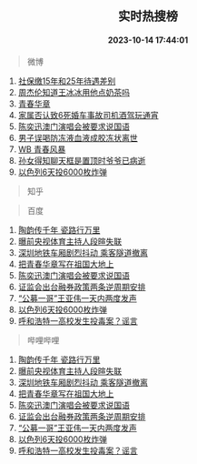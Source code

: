 <div align="center"><h2>实时热搜榜</h2><h4>2023-10-14 17:44:01</h4></div>

> 微博  

1. [社保缴15年和25年待遇差别](https://s.weibo.com/weibo?q=%23%E7%A4%BE%E4%BF%9D%E7%BC%B415%E5%B9%B4%E5%92%8C25%E5%B9%B4%E5%BE%85%E9%81%87%E5%B7%AE%E5%88%AB%23&t=31&band_rank=1&Refer=top)<br />
2. [周杰伦知道王冰冰用他点奶茶吗](https://s.weibo.com/weibo?q=%23%E5%91%A8%E6%9D%B0%E4%BC%A6%E7%9F%A5%E9%81%93%E7%8E%8B%E5%86%B0%E5%86%B0%E7%94%A8%E4%BB%96%E7%82%B9%E5%A5%B6%E8%8C%B6%E5%90%97%23&t=31&band_rank=2&Refer=top)<br />
3. [青春华章](https://s.weibo.com/weibo?q=%23%E9%9D%92%E6%98%A5%E5%8D%8E%E7%AB%A0%23&t=31&band_rank=3&Refer=top)<br />
4. [家属否认致6死婚车事故司机酒驾玩通宵](https://s.weibo.com/weibo?q=%23%E5%AE%B6%E5%B1%9E%E5%90%A6%E8%AE%A4%E8%87%B46%E6%AD%BB%E5%A9%9A%E8%BD%A6%E4%BA%8B%E6%95%85%E5%8F%B8%E6%9C%BA%E9%85%92%E9%A9%BE%E7%8E%A9%E9%80%9A%E5%AE%B5%23&t=31&band_rank=4&Refer=top)<br />
5. [陈奕迅澳门演唱会被要求说国语](https://s.weibo.com/weibo?q=%23%E9%99%88%E5%A5%95%E8%BF%85%E6%BE%B3%E9%97%A8%E6%BC%94%E5%94%B1%E4%BC%9A%E8%A2%AB%E8%A6%81%E6%B1%82%E8%AF%B4%E5%9B%BD%E8%AF%AD%23&t=31&band_rank=5&Refer=top)<br />
6. [男子误喝防冻液血液成胶冻状离世](https://s.weibo.com/weibo?q=%23%E7%94%B7%E5%AD%90%E8%AF%AF%E5%96%9D%E9%98%B2%E5%86%BB%E6%B6%B2%E8%A1%80%E6%B6%B2%E6%88%90%E8%83%B6%E5%86%BB%E7%8A%B6%E7%A6%BB%E4%B8%96%23&t=31&band_rank=6&Refer=top)<br />
7. [WB 青春风暴](https://s.weibo.com/weibo?q=WB%20%E9%9D%92%E6%98%A5%E9%A3%8E%E6%9A%B4&t=31&band_rank=7&Refer=top)<br />
8. [孙女得知聊天框是置顶时爷爷已病逝](https://s.weibo.com/weibo?q=%23%E5%AD%99%E5%A5%B3%E5%BE%97%E7%9F%A5%E8%81%8A%E5%A4%A9%E6%A1%86%E6%98%AF%E7%BD%AE%E9%A1%B6%E6%97%B6%E7%88%B7%E7%88%B7%E5%B7%B2%E7%97%85%E9%80%9D%23&t=31&band_rank=8&Refer=top)<br />
9. [以色列6天投6000枚炸弹](https://s.weibo.com/weibo?q=%23%E4%BB%A5%E8%89%B2%E5%88%976%E5%A4%A9%E6%8A%956000%E6%9E%9A%E7%82%B8%E5%BC%B9%23&t=31&band_rank=9&Refer=top)<br />

> 知乎  


> 百度  

1. [陶韵传千年 瓷路行万里](https://www.baidu.com/s?wd=%E9%99%B6%E9%9F%B5%E4%BC%A0%E5%8D%83%E5%B9%B4+%E7%93%B7%E8%B7%AF%E8%A1%8C%E4%B8%87%E9%87%8C&sa=fyb_news&rsv_dl=fyb_news)<br />
2. [曝前央视体育主持人段暄失联](https://www.baidu.com/s?wd=%E6%9B%9D%E5%89%8D%E5%A4%AE%E8%A7%86%E4%BD%93%E8%82%B2%E4%B8%BB%E6%8C%81%E4%BA%BA%E6%AE%B5%E6%9A%84%E5%A4%B1%E8%81%94&sa=fyb_news&rsv_dl=fyb_news)<br />
3. [深圳地铁车厢剧烈抖动 乘客隧道撤离](https://www.baidu.com/s?wd=%E6%B7%B1%E5%9C%B3%E5%9C%B0%E9%93%81%E8%BD%A6%E5%8E%A2%E5%89%A7%E7%83%88%E6%8A%96%E5%8A%A8+%E4%B9%98%E5%AE%A2%E9%9A%A7%E9%81%93%E6%92%A4%E7%A6%BB&sa=fyb_news&rsv_dl=fyb_news)<br />
4. [把青春华章写在祖国大地上](https://www.baidu.com/s?wd=%E6%8A%8A%E9%9D%92%E6%98%A5%E5%8D%8E%E7%AB%A0%E5%86%99%E5%9C%A8%E7%A5%96%E5%9B%BD%E5%A4%A7%E5%9C%B0%E4%B8%8A&sa=fyb_news&rsv_dl=fyb_news)<br />
5. [陈奕迅澳门演唱会被要求说国语](https://www.baidu.com/s?wd=%E9%99%88%E5%A5%95%E8%BF%85%E6%BE%B3%E9%97%A8%E6%BC%94%E5%94%B1%E4%BC%9A%E8%A2%AB%E8%A6%81%E6%B1%82%E8%AF%B4%E5%9B%BD%E8%AF%AD&sa=fyb_news&rsv_dl=fyb_news)<br />
6. [证监会出台融券政策两条逆周期安排](https://www.baidu.com/s?wd=%E8%AF%81%E7%9B%91%E4%BC%9A%E5%87%BA%E5%8F%B0%E8%9E%8D%E5%88%B8%E6%94%BF%E7%AD%96%E4%B8%A4%E6%9D%A1%E9%80%86%E5%91%A8%E6%9C%9F%E5%AE%89%E6%8E%92&sa=fyb_news&rsv_dl=fyb_news)<br />
7. [“公募一哥”王亚伟一天内两度发声](https://www.baidu.com/s?wd=%E2%80%9C%E5%85%AC%E5%8B%9F%E4%B8%80%E5%93%A5%E2%80%9D%E7%8E%8B%E4%BA%9A%E4%BC%9F%E4%B8%80%E5%A4%A9%E5%86%85%E4%B8%A4%E5%BA%A6%E5%8F%91%E5%A3%B0&sa=fyb_news&rsv_dl=fyb_news)<br />
8. [以色列6天投6000枚炸弹](https://www.baidu.com/s?wd=%E4%BB%A5%E8%89%B2%E5%88%976%E5%A4%A9%E6%8A%956000%E6%9E%9A%E7%82%B8%E5%BC%B9&sa=fyb_news&rsv_dl=fyb_news)<br />
9. [呼和浩特一高校发生投毒案？谣言](https://www.baidu.com/s?wd=%E5%91%BC%E5%92%8C%E6%B5%A9%E7%89%B9%E4%B8%80%E9%AB%98%E6%A0%A1%E5%8F%91%E7%94%9F%E6%8A%95%E6%AF%92%E6%A1%88%EF%BC%9F%E8%B0%A3%E8%A8%80&sa=fyb_news&rsv_dl=fyb_news)<br />

> 哔哩哔哩  

1. [陶韵传千年 瓷路行万里](https://www.baidu.com/s?wd=%E9%99%B6%E9%9F%B5%E4%BC%A0%E5%8D%83%E5%B9%B4+%E7%93%B7%E8%B7%AF%E8%A1%8C%E4%B8%87%E9%87%8C&sa=fyb_news&rsv_dl=fyb_news)<br />
2. [曝前央视体育主持人段暄失联](https://www.baidu.com/s?wd=%E6%9B%9D%E5%89%8D%E5%A4%AE%E8%A7%86%E4%BD%93%E8%82%B2%E4%B8%BB%E6%8C%81%E4%BA%BA%E6%AE%B5%E6%9A%84%E5%A4%B1%E8%81%94&sa=fyb_news&rsv_dl=fyb_news)<br />
3. [深圳地铁车厢剧烈抖动 乘客隧道撤离](https://www.baidu.com/s?wd=%E6%B7%B1%E5%9C%B3%E5%9C%B0%E9%93%81%E8%BD%A6%E5%8E%A2%E5%89%A7%E7%83%88%E6%8A%96%E5%8A%A8+%E4%B9%98%E5%AE%A2%E9%9A%A7%E9%81%93%E6%92%A4%E7%A6%BB&sa=fyb_news&rsv_dl=fyb_news)<br />
4. [把青春华章写在祖国大地上](https://www.baidu.com/s?wd=%E6%8A%8A%E9%9D%92%E6%98%A5%E5%8D%8E%E7%AB%A0%E5%86%99%E5%9C%A8%E7%A5%96%E5%9B%BD%E5%A4%A7%E5%9C%B0%E4%B8%8A&sa=fyb_news&rsv_dl=fyb_news)<br />
5. [陈奕迅澳门演唱会被要求说国语](https://www.baidu.com/s?wd=%E9%99%88%E5%A5%95%E8%BF%85%E6%BE%B3%E9%97%A8%E6%BC%94%E5%94%B1%E4%BC%9A%E8%A2%AB%E8%A6%81%E6%B1%82%E8%AF%B4%E5%9B%BD%E8%AF%AD&sa=fyb_news&rsv_dl=fyb_news)<br />
6. [证监会出台融券政策两条逆周期安排](https://www.baidu.com/s?wd=%E8%AF%81%E7%9B%91%E4%BC%9A%E5%87%BA%E5%8F%B0%E8%9E%8D%E5%88%B8%E6%94%BF%E7%AD%96%E4%B8%A4%E6%9D%A1%E9%80%86%E5%91%A8%E6%9C%9F%E5%AE%89%E6%8E%92&sa=fyb_news&rsv_dl=fyb_news)<br />
7. [“公募一哥”王亚伟一天内两度发声](https://www.baidu.com/s?wd=%E2%80%9C%E5%85%AC%E5%8B%9F%E4%B8%80%E5%93%A5%E2%80%9D%E7%8E%8B%E4%BA%9A%E4%BC%9F%E4%B8%80%E5%A4%A9%E5%86%85%E4%B8%A4%E5%BA%A6%E5%8F%91%E5%A3%B0&sa=fyb_news&rsv_dl=fyb_news)<br />
8. [以色列6天投6000枚炸弹](https://www.baidu.com/s?wd=%E4%BB%A5%E8%89%B2%E5%88%976%E5%A4%A9%E6%8A%956000%E6%9E%9A%E7%82%B8%E5%BC%B9&sa=fyb_news&rsv_dl=fyb_news)<br />
9. [呼和浩特一高校发生投毒案？谣言](https://www.baidu.com/s?wd=%E5%91%BC%E5%92%8C%E6%B5%A9%E7%89%B9%E4%B8%80%E9%AB%98%E6%A0%A1%E5%8F%91%E7%94%9F%E6%8A%95%E6%AF%92%E6%A1%88%EF%BC%9F%E8%B0%A3%E8%A8%80&sa=fyb_news&rsv_dl=fyb_news)<br />
